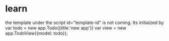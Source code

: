 # learn
the template under the script id="template-id" is not coming. 
Its initialzed by 
var todo = new app.Todo({title:'new app'})
var view = new app.TodoView({model: todo});
